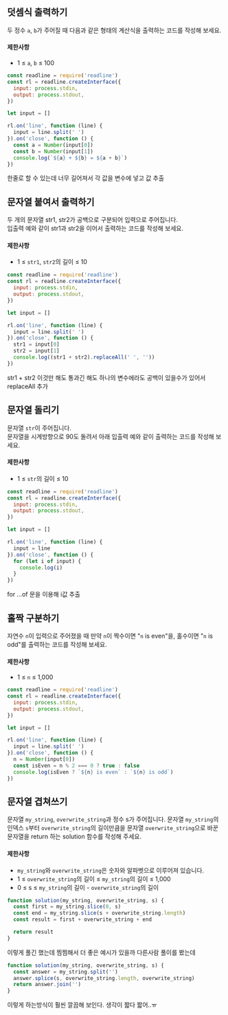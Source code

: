 ## 덧셈식 출력하기

두 정수 `a`, `b`가 주어질 때 다음과 같은 형태의 계산식을 출력하는 코드를 작성해 보세요.

#### 제한사항

- 1 ≤ `a`, `b` ≤ 100

```javascript
const readline = require('readline')
const rl = readline.createInterface({
  input: process.stdin,
  output: process.stdout,
})

let input = []

rl.on('line', function (line) {
  input = line.split(' ')
}).on('close', function () {
  const a = Number(input[0])
  const b = Number(input[1])
  console.log(`${a} + ${b} = ${a + b}`)
})
```

한줄로 할 수 있는데 너무 길어져서 각 값을 변수에 넣고 값 추출

## 문자열 붙여서 출력하기

두 개의 문자열 str1, str2가 공백으로 구분되어 입력으로 주어집니다.<br />
입출력 예와 같이 str1과 str2을 이어서 출력하는 코드를 작성해 보세요.

#### 제한사항

- 1 ≤ `str1`, `str2`의 길이 ≤ 10

```javascript
const readline = require('readline')
const rl = readline.createInterface({
  input: process.stdin,
  output: process.stdout,
})

let input = []

rl.on('line', function (line) {
  input = line.split(' ')
}).on('close', function () {
  str1 = input[0]
  str2 = input[1]
  console.log((str1 + str2).replaceAll(' ', ''))
})
```

str1 + str2 이것만 해도 통과긴 해도 하나의 변수에라도 공백이 있을수가 있어서 replaceAll 추가

## 문자열 돌리기

문자열 `str`이 주어집니다.<br />
문자열을 시계방향으로 90도 돌려서 아래 입출력 예와 같이 출력하는 코드를 작성해 보세요.

#### 제한사항

- 1 ≤ `str`의 길이 ≤ 10

```javascript
const readline = require('readline')
const rl = readline.createInterface({
  input: process.stdin,
  output: process.stdout,
})

let input = []

rl.on('line', function (line) {
  input = line
}).on('close', function () {
  for (let i of input) {
    console.log(i)
  }
})
```

for ...of 문을 이용해 i값 추출

## 홀짝 구분하기

자연수 `n`이 입력으로 주어졌을 때 만약 `n`이 짝수이면 "`n` is even"을, 홀수이면 "`n` is odd"를 출력하는 코드를 작성해 보세요.

#### 제한사항

- 1 ≤ `n` ≤ 1,000

```javascript
const readline = require('readline')
const rl = readline.createInterface({
  input: process.stdin,
  output: process.stdout,
})

let input = []

rl.on('line', function (line) {
  input = line.split(' ')
}).on('close', function () {
  n = Number(input[0])
  const isEven = n % 2 === 0 ? true : false
  console.log(isEven ? `${n} is even` : `${n} is odd`)
})
```

## 문자열 겹쳐쓰기

문자열 `my_string`, `overwrite_string`과 정수 s가 주어집니다. 문자열 `my_string`의 인덱스 `s`부터 `overwrite_string`의 길이만큼을 문자열 `overwrite_string`으로 바꾼 문자열을 return 하는 solution 함수를 작성해 주세요.

#### 제한사항

- `my_string`와 `overwrite_string`은 숫자와 알파벳으로 이루어져 있습니다.
- 1 ≤ `overwrite_string`의 길이 ≤ `my_string`의 길이 ≤ 1,000
- 0 ≤ s ≤ `my_string`의 길이 - `overwrite_string`의 길이

```javascript
function solution(my_string, overwrite_string, s) {
  const first = my_string.slice(0, s)
  const end = my_string.slice(s + overwrite_string.length)
  const result = first + overwrite_string + end

  return result
}
```

이렇게 풀긴 했는데 찜찜해서 더 좋은 예시가 있을까 다른사람 풀이를 봤는데

```javascript
function solution(my_string, overwrite_string, s) {
  const answer = my_string.split('')
  answer.splice(s, overwrite_string.length, overwrite_string)
  return answer.join('')
}
```

이렇게 하는방식이 훨씬 깔끔해 보인다.
생각이 짧다 짧어..ㅠ
